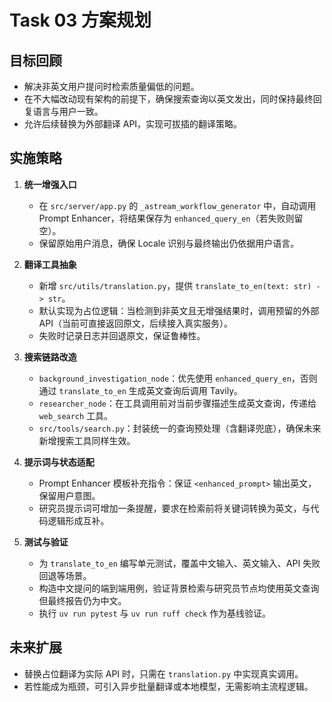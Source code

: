 # Task 03 方案规划

## 目标回顾

- 解决非英文用户提问时检索质量偏低的问题。
- 在不大幅改动现有架构的前提下，确保搜索查询以英文发出，同时保持最终回复语言与用户一致。
- 允许后续替换为外部翻译 API，实现可拔插的翻译策略。

## 实施策略

1. **统一增强入口**
   - 在 `src/server/app.py` 的 `_astream_workflow_generator` 中，自动调用 Prompt Enhancer，将结果保存为 `enhanced_query_en`（若失败则留空）。
   - 保留原始用户消息，确保 Locale 识别与最终输出仍依据用户语言。

2. **翻译工具抽象**
   - 新增 `src/utils/translation.py`，提供 `translate_to_en(text: str) -> str`。
   - 默认实现为占位逻辑：当检测到非英文且无增强结果时，调用预留的外部 API（当前可直接返回原文，后续接入真实服务）。
   - 失败时记录日志并回退原文，保证鲁棒性。

3. **搜索链路改造**
   - `background_investigation_node`：优先使用 `enhanced_query_en`，否则通过 `translate_to_en` 生成英文查询后调用 Tavily。
   - `researcher_node`：在工具调用前对当前步骤描述生成英文查询，传递给 `web_search` 工具。
   - `src/tools/search.py`：封装统一的查询预处理（含翻译兜底），确保未来新增搜索工具同样生效。

4. **提示词与状态适配**
   - Prompt Enhancer 模板补充指令：保证 `<enhanced_prompt>` 输出英文，保留用户意图。
   - 研究员提示词可增加一条提醒，要求在检索前将关键词转换为英文，与代码逻辑形成互补。

5. **测试与验证**
   - 为 `translate_to_en` 编写单元测试，覆盖中文输入、英文输入、API 失败回退等场景。
   - 构造中文提问的端到端用例，验证背景检索与研究员节点均使用英文查询但最终报告仍为中文。
   - 执行 `uv run pytest` 与 `uv run ruff check` 作为基线验证。

## 未来扩展

- 替换占位翻译为实际 API 时，只需在 `translation.py` 中实现真实调用。
- 若性能成为瓶颈，可引入异步批量翻译或本地模型，无需影响主流程逻辑。
